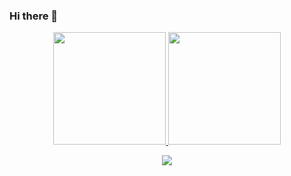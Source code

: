 ### Hi there 👋

<div align="center">
  <a href="https://github.com/joaolima16">
  <img height="180em" src="https://github-readme-stats.vercel.app/api?username=socram&show_icons=true&theme=chartreuse-dark&include_all_commits=true&count_private=true"/>
  <img height="180em" src="https://github-readme-stats.vercel.app/api/top-langs/?username=socram&layout=compact&langs_count=7&theme=chartreuse-dark"/>
</div>
<p align="center"><img align="center" src="https://profile-counter.glitch.me/socram/count.svg" /></p> 

